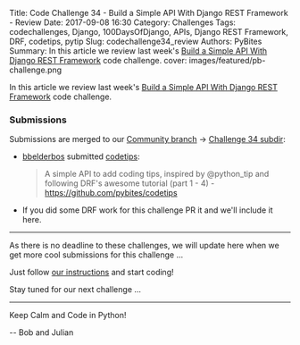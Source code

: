 Title: Code Challenge 34 - Build a Simple API With Django REST Framework - Review
Date: 2017-09-08 16:30
Category: Challenges
Tags: codechallenges, Django, 100DaysOfDjango, APIs, Django REST Framework, DRF, codetips, pytip
Slug: codechallenge34_review
Authors: PyBites
Summary: In this article we review last week's [Build a Simple API With Django REST Framework](http://pybit.es/codechallenge34.html) code challenge. 
cover: images/featured/pb-challenge.png

In this article we review last week's [Build a Simple API With Django REST Framework](http://pybit.es/codechallenge34.html) code challenge. 

### Submissions

Submissions are merged to our [Community branch](https://github.com/pybites/challenges/tree/community) -> [Challenge 34 subdir](https://github.com/pybites/challenges/tree/community/34):

* [bbelderbos](https://github.com/bbelderbos) submitted [codetips](https://github.com/pybites/challenges/tree/community/34/bbelderbos):
	
	> A simple API to add coding tips, inspired by @python_tip and following DRF's awesome tutorial (part 1 - 4) - https://github.com/pybites/codetips

* If you did some DRF work for this challenge PR it and we'll include it here.

---

As there is no deadline to these challenges, we will update here when we get more cool submissions for this challenge ... 

Just follow [our instructions](https://github.com/pybites/challenges/blob/master/INSTALL.md) and start coding!

Stay tuned for our next challenge ...

---

Keep Calm and Code in Python!

-- Bob and Julian
